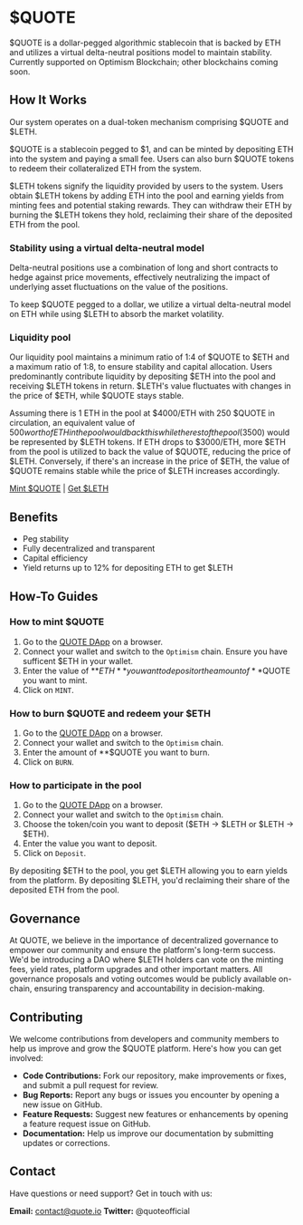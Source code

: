 # $QUOTE
$QUOTE is a dollar-pegged algorithmic stablecoin that is backed by ETH and utilizes a virtual delta-neutral positions model to maintain stability. Currently supported on Optimism Blockchain; other blockchains coming soon.

## How It Works
Our system operates on a dual-token mechanism comprising $QUOTE and $LETH. 

$QUOTE is a stablecoin pegged to $1, and can be minted by depositing ETH into the system and paying a small fee. Users can also burn $QUOTE tokens to redeem their collateralized ETH from the system. 

$LETH tokens signify the liquidity provided by users to the system. Users obtain $LETH tokens by adding ETH into the pool and earning yields from minting fees and potential staking rewards. They can withdraw their ETH by burning the $LETH tokens they hold, reclaiming their share of the deposited ETH from the pool.

### Stability using a virtual delta-neutral model

Delta-neutral positions use a combination of long and short contracts to hedge against price movements, effectively neutralizing the impact of underlying asset fluctuations on the value of the positions.

To keep $QUOTE pegged to a dollar, we utilize a virtual delta-neutral model on ETH while using $LETH to absorb the market volatility.

### Liquidity pool

Our liquidity pool maintains a minimum ratio of 1:4 of $QUOTE to $ETH and a maximum ratio of 1:8, to ensure stability and capital allocation. Users predominantly contribute liquidity by depositing $ETH into the pool and receiving $LETH tokens in return. $LETH's value fluctuates with changes in the price of $ETH, while $QUOTE stays stable.

Assuming there is 1 ETH in the pool at $4000/ETH with 250 $QUOTE in circulation, an equivalent value of $500 worth of ETH in the pool would back this while the rest of the pool ($3500) would be represented by $LETH tokens. If ETH drops to $3000/ETH, more $ETH from the pool is utilized to back the value of $QUOTE, reducing the price of $LETH. Conversely, if there's an increase in the price of $ETH, the value of $QUOTE remains stable while the price of $LETH increases accordingly.

[Mint $QUOTE](https://youtube.com)   |   [Get $LETH](https://youtube.com) 

## Benefits
- Peg stability
- Fully decentralized and transparent
- Capital efficiency
- Yield returns up to 12% for depositing ETH to get $LETH

## How-To Guides

### How to mint $QUOTE
1. Go to the [QUOTE DApp](#) on a browser.
2. Connect your wallet and switch to the `Optimism` chain. Ensure you have sufficent $ETH in your wallet.
3. Enter the value of **$ETH** you want to deposit or the amount of **$QUOTE you want to mint.
4. Click on `MINT`.

### How to burn $QUOTE and redeem your $ETH
1. Go to the [QUOTE DApp](#) on a browser.
2. Connect your wallet and switch to the `Optimism` chain.
3. Enter the amount of **$QUOTE you want to burn.
4. Click on `BURN`.

### How to participate in the pool 
1. Go to the [QUOTE DApp](#) on a browser.
2. Connect your wallet and switch to the `Optimism` chain.
3. Choose the token/coin you want to deposit ($ETH -> $LETH or $LETH -> $ETH).
4. Enter the value you want to deposit.
5. Click on `Deposit`.

By depositing $ETH to the pool, you get $LETH allowing you to earn yields from the platform. By depositing $LETH, you'd reclaiming their share of the deposited ETH from the pool.

## Governance
At QUOTE, we believe in the importance of decentralized governance to empower our community and ensure the platform's long-term success. We'd be introducing a DAO where $LETH holders can vote on the minting fees, yield rates, platform upgrades and other important matters. All governance proposals and voting outcomes would be publicly available on-chain, ensuring transparency and accountability in decision-making.

## Contributing
We welcome contributions from developers and community members to help us improve and grow the $QUOTE platform. Here's how you can get involved:

- **Code Contributions:** Fork our repository, make improvements or fixes, and submit a pull request for review.
- **Bug Reports:** Report any bugs or issues you encounter by opening a new issue on GitHub.
- **Feature Requests:** Suggest new features or enhancements by opening a feature request issue on GitHub.
- **Documentation:** Help us improve our documentation by submitting updates or corrections.

## Contact
Have questions or need support? Get in touch with us:

**Email:** contact@quote.io
**Twitter:** @quoteofficial



